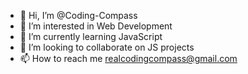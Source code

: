 - 👋 Hi, I’m @Coding-Compass
- 👀 I’m interested in Web Development
- 🌱 I’m currently learning JavaScript
- 💞️ I’m looking to collaborate on JS projects 
- 📫 How to reach me realcodingcompass@gmail.com

<!---
Coding-Compass/Coding-Compass is a ✨ special ✨ repository because its `README.md` (this file) appears on your GitHub profile.
You can click the Preview link to take a look at your changes.
--->
